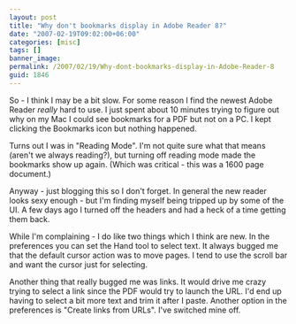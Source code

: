 ```yaml
---
layout: post
title: "Why don't bookmarks display in Adobe Reader 8?"
date: "2007-02-19T09:02:00+06:00"
categories: [misc]
tags: []
banner_image: 
permalink: /2007/02/19/Why-dont-bookmarks-display-in-Adobe-Reader-8
guid: 1846
---
```


So - I think I may be a bit slow. For some reason I find the newest Adobe Reader <i>really</i> hard to use. I just spent about 10 minutes trying to figure out why on my Mac I could see bookmarks for a PDF but not on a PC. I kept clicking the Bookmarks icon but nothing happened. 

Turns out I was in "Reading Mode". I'm not quite sure what that means (aren't we always reading?), but turning off reading mode made the bookmarks show up again. (Which was critical - this was a 1600 page document.)

Anyway - just blogging this so I don't forget. In general the new reader looks sexy enough - but I'm finding myself being tripped up by some of the UI. A few days ago I turned off the headers and had a heck of a time getting them back.

While I'm complaining - I do like two things which I think are new. In the preferences you can set the Hand tool to select text. It always bugged me that the default cursor action was to move pages. I tend to use the scroll bar and want the cursor just for selecting. 

Another thing that really bugged me was links. It would drive me crazy trying to select a link since the PDF would try to launch the URL. I'd end up having to select a bit more text and trim it after I paste. Another option in the preferences is "Create links from URLs". I've switched mine off.